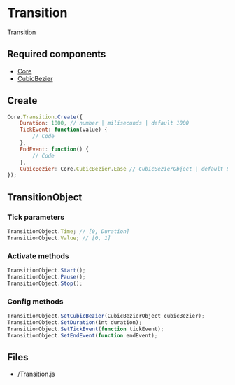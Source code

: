 # Transition

Transition

## Required components

* [Core](https://github.com/WanSpi/SiteComponents/tree/main/Components/Core)
* [CubicBezier](https://github.com/WanSpi/SiteComponents/tree/main/Components/CubicBezier)

## Create

```JavaScript
Core.Transition.Create({
    Duration: 1000, // number | milisecunds | default 1000
    TickEvent: function(value) {
        // Code
    },
    EndEvent: function() {
        // Code
    },
    CubicBezier: Core.CubicBezier.Ease // CubicBezierObject | default EaseInOut
});
```

## TransitionObject

### Tick parameters

```JavaScript
TransitionObject.Time; // [0, Duration]
TransitionObject.Value; // [0, 1]
```

### Activate methods

```JavaScript
TransitionObject.Start();
TransitionObject.Pause();
TransitionObject.Stop();
```

### Config methods

```JavaScript
TransitionObject.SetCubicBezier(CubicBezierObject cubicBezier);
TransitionObject.SetDuration(int duration);
TransitionObject.SetTickEvent(function tickEvent);
TransitionObject.SetEndEvent(function endEvent);
```

## Files

* /Transition.js